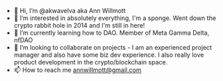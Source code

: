 - 👋 Hi, I’m @akwavelva aka Ann Willmott
- 👀 I’m interested in absolutely everything, I'm a sponge. Went down the crypto rabbit hole in 2014 and I'm still in here!
- 🌱 I’m currently learning how to DAO. Member of Meta Gamma Delta, nfDAO
- 💞️ I’m looking to collaborate on projects - I am an experienced project manager and also have some biz dev experience. I also really love product development in the crypto/blockchain space.
- 📫 How to reach me annwillmott@gmail.com

<!---
akwavelva/akwavelva is a ✨ special ✨ repository because its `README.md` (this file) appears on your GitHub profile.
You can click the Preview link to take a look at your changes.
--->
